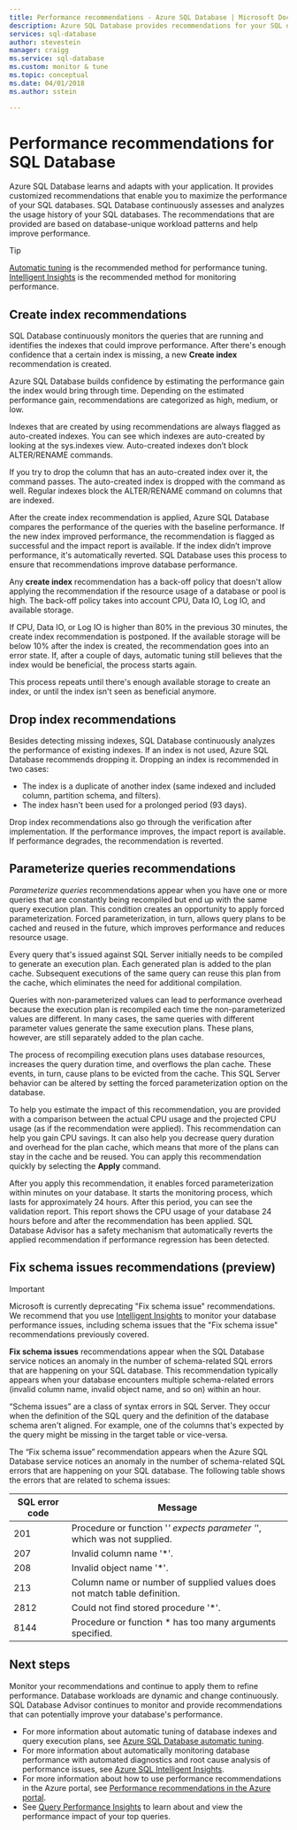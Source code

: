 ```yaml
---
title: Performance recommendations - Azure SQL Database | Microsoft Docs
description: Azure SQL Database provides recommendations for your SQL databases that can improve current query performance.
services: sql-database
author: stevestein
manager: craigg 
ms.service: sql-database
ms.custom: monitor & tune
ms.topic: conceptual
ms.date: 04/01/2018
ms.author: sstein

---
```

# Performance recommendations for SQL Database

Azure SQL Database learns and adapts with your application. It provides customized recommendations that enable you to maximize the performance of your SQL databases. SQL Database continuously assesses and analyzes the usage history of your SQL databases. The recommendations that are provided are based on database-unique workload patterns and help improve performance.

> [!TIP]
> [Automatic tuning](sql-database-automatic-tuning.md) is the recommended method for performance tuning. [Intelligent Insights](sql-database-intelligent-insights.md) is the recommended method for monitoring performance. 
>

## Create index recommendations
SQL Database continuously monitors the queries that are running and identifies the indexes that could improve performance. After there's enough confidence that a certain index is missing, a new **Create index** recommendation is created.

 Azure SQL Database builds confidence by estimating the performance gain the index would bring through time. Depending on the estimated performance gain, recommendations are categorized as high, medium, or low. 

Indexes that are created by using recommendations are always flagged as auto-created indexes. You can see which indexes are auto-created by looking at the sys.indexes view. Auto-created indexes don’t block ALTER/RENAME commands. 

If you try to drop the column that has an auto-created index over it, the command passes. The auto-created index is dropped with the command as well. Regular indexes block the ALTER/RENAME command on columns that are indexed.

After the create index recommendation is applied, Azure SQL Database compares the performance of the queries with the baseline performance. If the new index improved performance, the recommendation is flagged as successful and the impact report is available. If the index didn’t improve performance, it's automatically reverted. SQL Database uses this process to ensure that recommendations improve database performance.

Any **create index** recommendation has a back-off policy that doesn't allow applying the recommendation if the resource usage of a database or pool is high. The back-off policy takes into account CPU, Data IO, Log IO, and available storage. 

If CPU, Data IO, or Log IO is higher than 80% in the previous 30 minutes, the create index recommendation is postponed. If the available storage will be below 10% after the index is created, the recommendation goes into an error state. If, after a couple of days, automatic tuning still believes that the index would be beneficial, the process starts again. 

This process repeats until there's enough available storage to create an index, or until the index isn't seen as beneficial anymore.

## Drop index recommendations
Besides detecting missing indexes, SQL Database continuously analyzes the performance of existing indexes. If an index is not used, Azure SQL Database recommends dropping it. Dropping an index is recommended in two cases:
* The index is a duplicate of another index (same indexed and included column, partition schema, and filters).
* The index hasn't been used for a prolonged period (93 days).

Drop index recommendations also go through the verification after implementation. If the performance improves, the impact report is available. If performance degrades, the recommendation is reverted.


## Parameterize queries recommendations
*Parameterize queries* recommendations appear when you have one or more queries that are constantly being recompiled but end up with the same query execution plan. This condition creates an opportunity to apply forced parameterization. Forced parameterization, in turn, allows query plans to be cached and reused in the future, which improves performance and reduces resource usage. 

Every query that's issued against SQL Server initially needs to be compiled to generate an execution plan. Each generated plan is added to the plan cache. Subsequent executions of the same query can reuse this plan from the cache, which eliminates the need for additional compilation. 

Queries with non-parameterized values can lead to performance overhead because the execution plan is recompiled each time the non-parameterized values are different. In many cases, the same queries with different parameter values generate the same execution plans. These plans, however, are still separately added to the plan cache. 

The process of recompiling execution plans uses database resources, increases the query duration time, and overflows the plan cache. These events, in turn, cause plans to be evicted from the cache. This SQL Server behavior can be altered by setting the forced parameterization option on the database. 

To help you estimate the impact of this recommendation, you are provided with a comparison between the actual CPU usage and the projected CPU usage (as if the recommendation were applied). This recommendation can help you gain CPU savings. It can also help you decrease query duration and overhead for the plan cache, which means that more of the plans can stay in the cache and be reused. You can apply this recommendation quickly by selecting the **Apply** command. 

After you apply this recommendation, it enables forced parameterization within minutes on your database. It starts the monitoring process, which lasts for approximately 24 hours. After this period, you can see the validation report. This report shows the CPU usage of your database 24 hours before and after the recommendation has been applied. SQL Database Advisor has a safety mechanism that automatically reverts the applied recommendation if performance regression has been detected.

## Fix schema issues recommendations (preview)

> [!IMPORTANT]
> Microsoft is currently deprecating "Fix schema issue" recommendations. We recommend that you use [Intelligent Insights](sql-database-intelligent-insights.md) to monitor  your database performance issues, including schema issues that the "Fix schema issue" recommendations previously covered.
> 

**Fix schema issues** recommendations appear when the SQL Database service notices an anomaly in the number of schema-related SQL errors that are happening on your SQL database. This recommendation typically appears when your database encounters multiple schema-related errors (invalid column name, invalid object name, and so on) within an hour.

“Schema issues” are a class of syntax errors in SQL Server. They occur when the definition of the SQL query and the definition of the database schema aren't aligned. For example, one of the columns that's expected by the query might be missing in the target table or vice-versa. 

The “Fix schema issue” recommendation appears when the Azure SQL Database service notices an anomaly in the number of schema-related SQL errors that are happening on your SQL database. The following table shows the errors that are related to schema issues:

| SQL error code | Message |
| --- | --- |
| 201 |Procedure or function '*' expects parameter '*', which was not supplied. |
| 207 |Invalid column name '*'. |
| 208 |Invalid object name '*'. |
| 213 |Column name or number of supplied values does not match table definition. |
| 2812 |Could not find stored procedure '*'. |
| 8144 |Procedure or function * has too many arguments specified. |

## Next steps
Monitor your recommendations and continue to apply them to refine performance. Database workloads are dynamic and change continuously. SQL Database Advisor continues to monitor and provide recommendations that can potentially improve your database's performance. 

* For more information about automatic tuning of database indexes and query execution plans, see [Azure SQL Database automatic tuning](sql-database-automatic-tuning.md).
* For more information about automatically monitoring database performance with automated diagnostics and root cause analysis of performance issues, see [Azure SQL Intelligent Insights](sql-database-intelligent-insights.md).
*  For more information about how to use performance recommendations in the Azure portal, see [Performance recommendations in the Azure portal](sql-database-advisor-portal.md).
* See [Query Performance Insights](sql-database-query-performance.md) to learn about and view the performance impact of your top queries.


